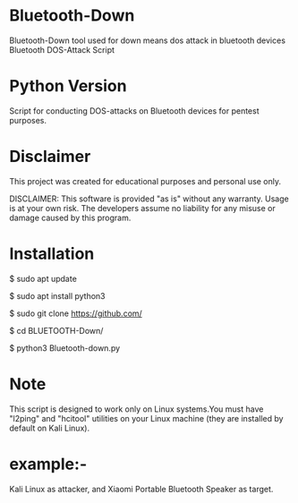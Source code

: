 # Bluetooth-Down 
Bluetooth-Down tool used for down means dos attack in bluetooth devices 
Bluetooth DOS-Attack Script
# Python Version

Script for conducting DOS-attacks on Bluetooth devices for pentest purposes.

# Disclaimer
This project was created for educational purposes and personal use only.

DISCLAIMER: This software is provided "as is" without any warranty. Usage is at your own risk. The developers assume no liability for any misuse or damage caused by this program.

# Installation
$ sudo apt update

$ sudo apt install python3

$ sudo git clone https://github.com/

$ cd BLUETOOTH-Down/

$ python3 Bluetooth-down.py



# Note
This script is designed to work only on Linux systems.You must have "l2ping" and "hcitool" utilities on your Linux machine (they are installed by default on Kali Linux).

# example:-
Kali Linux as attacker, and Xiaomi Portable Bluetooth Speaker as target.


